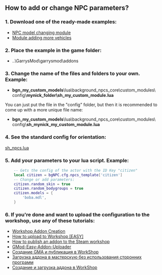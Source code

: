 ## How to add or change NPC parameters?

### 1. Download one of the ready-made examples:

- [NPC model changing module](https://github.com/Shark-vil/background-npcs-example-module)
- [Module adding more vehicles](https://github.com/Shark-vil/background-npcs-gta-sa-cars)

### 2. Place the example in the game folder:

- ..\GarrysMod\garrysmod\addons

### 3. Change the name of the files and folders to your own. Example:

- **bgn_my_custom_models**\lua\background_npcs_core\custom_modules\config\\**mynick_folder\sh_my_custom_module.lua**

You can just put the file in the "config" folder, but then it is recommended to come up with a more unique file name:
- **bgn_my_custom_models**\lua\background_npcs_core\custom_modules\config\\**sh_mynick_my_custom_module.lua**

### 4. See the standard config for orientation:

[sh_npcs.lua](https://github.com/Shark-vil/background-citizens/blob/master/lua/background_npcs_core/config/sh_npcs.lua)

### 5. Add your parameters to your lua script. Example:

```lua
	-- Gets the config of the actor with the ID Key "citizen"
	local citizen = bgNPC.cfg.npcs_template['citizen']
	-- Change or add parameters:
	citizen.random_skin = true
	citizen.random_bodygroups = true
	citizen.models = {
		'boba.mdl',
	}
```

### 6. If you're done and want to upload the configuration to the workshop, use any of these tutorials:

- [Workshop Addon Creation](https://wiki.facepunch.com/gmod/Workshop_Addon_Creation)
- [How to upload to Workshop [EASY]](https://steamcommunity.com/sharedfiles/filedetails/?id=160789919)
- [How to publish an addon to the Steam workshop](https://steamcommunity.com/sharedfiles/filedetails/?id=2157426798)
- [GMod-Easy-Addon-Uploader](https://github.com/EstevanTH/GMod-Easy-Addon-Uploader)
- [Создание GMA и публикация в WorkShop](https://steamcommunity.com/sharedfiles/filedetails/?id=846444270)
- [Загрузка аддона в мастерскую без использования сторонних программ](https://steamcommunity.com/sharedfiles/filedetails/?id=1199456895)
- [Создание и загрузка аддона в WorkShop](https://steamcommunity.com/sharedfiles/filedetails/?id=684046980)
